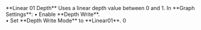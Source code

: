 <tr>
<td>**Linear 01 Depth**</td>
<td>Uses a linear depth value between 0 and 1.</td>
<td>In **Graph Settings**:
&#8226; Enable **Depth Write**.<br/>&#8226; Set **Depth Write Mode** to **Linear01**.</td>
<td>0</td>
</tr>

